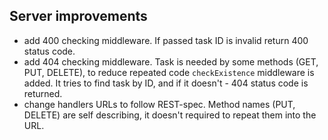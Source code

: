 ## Server improvements

- add 400 checking middleware. If passed task ID is invalid return 400 status code.
- add 404 checking middleware. Task is needed by some methods (GET, PUT, DELETE), to reduce repeated code `checkExistence` middleware is added. It tries to find task by ID, and if it doesn't - 404 status code is returned.
- change handlers URLs to follow REST-spec. Method names (PUT, DELETE) are self describing, it doesn't required to repeat them into the URL.
